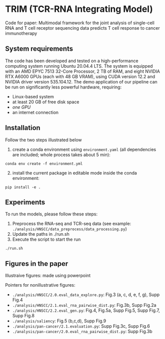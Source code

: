# TRIM (TCR-RNA Integrating Model)

Code for paper: Multimodal framework for the joint analysis of single-cell RNA and T cell receptor sequencing data predicts T cell response to cancer immunotherapy

## System requirements
The code has been developed and tested on a high-performance computing system running Ubuntu 20.04.4 LTS. The system is equipped with an AMD EPYC 7513 32-Core Processor, 2 TB of RAM, and eight NVIDIA RTX A6000 GPUs (each with 48 GB VRAM), using CUDA version 12.2 and NVIDIA driver version 535.104.12. The demo application of our pipeline can be run on significantly less powerful hardware, requiring:
- Linux-based system
- at least 20 GB of free disk space
- *one GPU*
- an internet connection 

## Installation

Follow the two steps illustrated below

1. create a conda environment using `environment.yaml` (all dependencies are included; whole process takes about 5 min):

```
conda env create -f environment.yml
```

2. install the current package in editable mode inside the conda environment:

```
pip install -e .
```

## Experiments
To run the models, please follow these steps:

1. Preprocess the RNA-seq and TCR-seq data (see example: `./analysis/HNSCC/data_preprocess/data_processing.py`)
2. Update the paths in ./run.sh
3. Execute the script to start the run

```
./run.sh
```

## Figures in the paper

Illustraive figures: made using powerpoint

Pointers for nonillustrative figures:

- `./analysis/HNSCC/2.0.eval_data_explore.py`: Fig.3 (a, c, d, e, f, g), Supp Fig.4
- `./analysis/HNSCC/2.1.eval_rna_pairwise_dist.py`: Fig.3b, Supp Fig.2a
- `./analysis/HNSCC/2.2.eval_gen.py`: Fig.4, Fig.5a, Supp Fig.5, Supp Fig.7, Supp Fig.8
- `./analysis/saliency`: Fig.5 (b,c,d), Supp Fig.9
- `./analysis/pan-cancer/2.1.evaluation.py`: Supp Fig.3c, Supp Fig.6
- `./analysis/pan-cancer/2.0.eval_rna_pairwise_dist.py`: Supp Fig.3b

